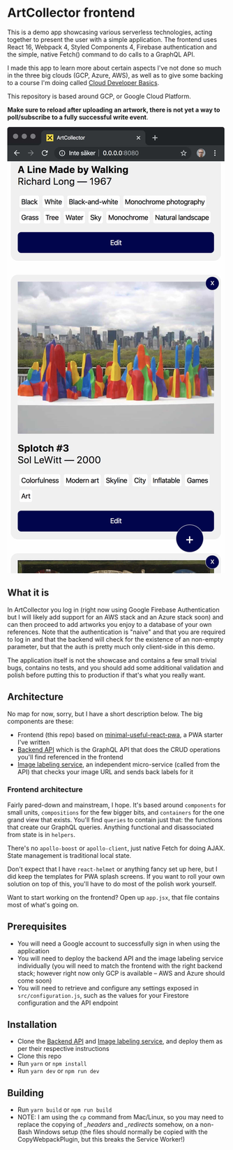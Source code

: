 # ArtCollector frontend

This is a demo app showcasing various serverless technologies, acting together to present the user with a simple application. The frontend uses React 16, Webpack 4, Styled Components 4, Firebase authentication and the simple, native Fetch() command to do calls to a GraphQL API.

I made this app to learn more about certain aspects I've not done so much in the three big clouds (GCP, Azure, AWS), as well as to give some backing to a course I'm doing called [Cloud Developer Basics](https://medium.com/wearehumblebee/what-is-the-cloud-59a435cf384d).

This repository is based around GCP, or Google Cloud Platform.

**Make sure to reload after uploading an artwork, there is not yet a way to poll/subscribe to a fully successful write event**.

![ArtCollector example view](docimages/artcollector.jpg)

## What it is

In ArtCollector you log in (right now using Google Firebase Authentication but I will likely add support for an AWS stack and an Azure stack soon) and can then proceed to add artworks you enjoy to a database of your own references. Note that the authentication is "naive" and that you are required to log in and that the backend will check for the existence of an non-empty parameter, but that the auth is pretty much only client-side in this demo.

The application itself is not the showcase and contains a few small trivial bugs, contains no tests, and you should add some additional validation and polish before putting this to production if that's what you really want.

## Architecture

No map for now, sorry, but I have a short description below. The big components are these:

- Frontend (this repo) based on [minimal-useful-react-pwa](https://github.com/mikaelvesavuori/minimal-useful-react-pwa), a PWA starter I've written
- [Backend API](https://github.com/mikaelvesavuori/artcollector-backend-gcp) which is the GraphQL API that does the CRUD operations you'll find referenced in the frontend
- [Image labeling service](https://github.com/mikaelvesavuori/gcp-ml-image-labeling-service), an independent micro-service (called from the API) that checks your image URL and sends back labels for it

### Frontend architecture

Fairly pared-down and mainstream, I hope. It's based around `components` for small units, `compositions` for the few bigger bits, and `containers` for the one grand view that exists. You'll find `queries` to contain just that: the functions that create our GraphQL queries. Anything functional and disassociated from state is in `helpers`.

There's no `apollo-boost` or `apollo-client`, just native Fetch for doing AJAX. State management is traditional local state.

Don't expect that I have `react-helmet` or anything fancy set up here, but I did keep the templates for PWA splash screens. If you want to roll your own solution on top of this, you'll have to do most of the polish work yourself.

Want to start working on the frontend? Open up `app.jsx`, that file contains most of what's going on.

## Prerequisites

- You will need a Google account to successfully sign in when using the application
- You will need to deploy the backend API and the image labeling service individually (you will need to match the frontend with the right backend stack; however right now only GCP is available – AWS and Azure should come soon)
- You will need to retrieve and configure any settings exposed in `src/configuration.js`, such as the values for your Firestore configuration and the API endpoint

## Installation

- Clone the [Backend API](https://github.com/mikaelvesavuori/artcollector-backend-gcp) and [Image labeling service](https://github.com/mikaelvesavuori/gcp-ml-image-labeling-service), and deploy them as per their respective instructions
- Clone this repo
- Run `yarn` or `npm install`
- Run `yarn dev` or `npm run dev`

## Building

- Run `yarn build` or `npm run build`
- NOTE: I am using the `cp` command from Mac/Linux, so you may need to replace the copying of _\_headers_ and _\_redirects_ somehow, on a non-Bash Windows setup (the files should normally be copied with the CopyWebpackPlugin, but this breaks the Service Worker!)
